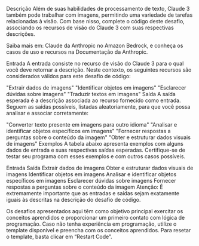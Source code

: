 Descrição
Além de suas habilidades de processamento de texto, Claude 3 também pode trabalhar com imagens, permitindo uma variedade de tarefas relacionadas à visão. Com base nisso, complete o código deste desafio, associando os recursos de visão do Claude 3 com suas respectivas descrições.

Saiba mais em: Claude da Anthropic no Amazon Bedrock, e conheça os casos de uso e recursos na Documentação da Anthropic.

Entrada
A entrada consiste no recurso de visão do Claude 3 para o qual você deve retornar a descrição. Neste contexto, os seguintes recursos são considerados válidos para este desafio de código:

"Extrair dados de imagens"
"Identificar objetos em imagens"
"Esclarecer dúvidas sobre imagens"
"Traduzir textos em imagens"
Saída
A saída esperada é a descrição associada ao recurso fornecido como entrada. Seguem as saídas possíveis, listadas aleatoriamente, para que você possa analisar e associar corretamente:

"Converter texto presente em imagens para outro idioma"
"Analisar e identificar objetos específicos em imagens"
"Fornecer respostas a perguntas sobre o conteúdo da imagem"
"Obter e estruturar dados visuais de imagens"
Exemplos
A tabela abaixo apresenta exemplos com alguns dados de entrada e suas respectivas saídas esperadas. Certifique-se de testar seu programa com esses exemplos e com outros casos possíveis.

Entrada	Saída
Extrair dados de imagens	Obter e estruturar dados visuais de imagens
Identificar objetos em imagens	Analisar e identificar objetos específicos em imagens
Esclarecer dúvidas sobre imagens	Fornecer respostas a perguntas sobre o conteúdo da imagem
Atenção: É extremamente importante que as entradas e saídas sejam exatamente iguais às descritas na descrição do desafio de código.

Os desafios apresentados aqui têm como objetivo principal exercitar os conceitos aprendidos e proporcionar um primeiro contato com lógica de programação. Caso não tenha experiência em programação, utilize o template disponível e preencha com os conceitos aprendidos. Para resetar o template, basta clicar em “Restart Code”.